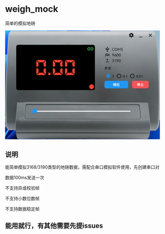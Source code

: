 # weigh_mock
简单的模拟地磅

<img src="Screenshot/Screenshot.png" width="600px"/>

## 说明

能简单模拟3168/3190类型的地磅数据，需配合串口模拟软件使用，先创建串口对

数据100ms发送一次

不支持异或校验帧

不支持小数位数帧

不支持数据稳定帧

## 能用就行，有其他需要先提issues